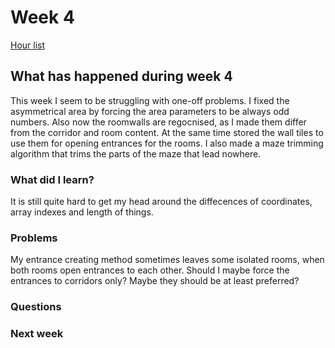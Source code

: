 # Week 4

[Hour list](https://github.com/apndx/DenMaker/blob/master/Documentation/hours.md)


## What has happened during week 4

This week I seem to be struggling with one-off problems. I fixed the asymmetrical area by forcing the area parameters to be always odd numbers. Also now the roomwalls are regocnised, as I made them differ from the corridor and room content. At the same time stored the wall tiles to use them for opening entrances for the rooms. I also made a maze trimming algorithm that trims the parts of the maze that lead nowhere.


### What did I learn?
 
It is still quite hard to get my head around the diffecences of coordinates, array indexes and length of things.

### Problems

My entrance creating method sometimes leaves some isolated rooms, when both rooms open entrances to each other. Should I maybe force the entrances to corridors only? Maybe they should be at least preferred?

### Questions



### Next week



